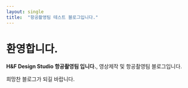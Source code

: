 ```yaml
---
layout: single
title:  "항공촬영팀 테스트 블로그입니다."
---
```


# 환영합니다.

**H&F Design Studio 항공촬영팀 입니다.**, 영상제작 및 항공촬영팀 블로그입니다.

희망찬 블로그가 되길 바랍니다.

